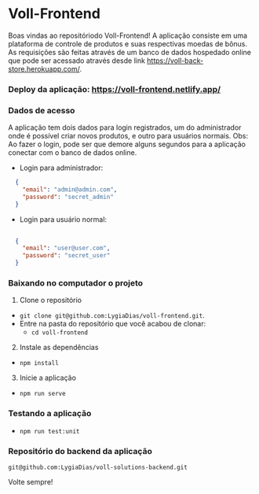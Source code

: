 # Voll-Frontend

Boas vindas ao repositóriodo Voll-Frontend! A aplicação consiste em uma plataforma de controle de produtos e suas respectivas moedas de bônus. As requisições são feitas através de um banco de dados hospedado online que pode ser acessado através desde link https://voll-back-store.herokuapp.com/.

### Deploy da aplicação: https://voll-frontend.netlify.app/


### Dados de acesso 

A aplicação tem dois dados para login registrados, um do administrador onde é possível criar novos produtos, e outro para usuários normais. Obs: Ao fazer o login, pode ser que demore alguns segundos para a aplicação conectar com o banco de dados online.

-  Login para administrador: 

```json
  {
    "email": "admin@admin.com",
    "password": "secret_admin"
  }
  ```
-  Login para usuário normal:


```json
  
  {
    "email": "user@user.com",
    "password": "secret_user"
  }
  ```

### Baixando no computador o projeto


1. Clone o repositório

- `git clone git@github.com:LygiaDias/voll-frontend.git`.
- Entre na pasta do repositório que você acabou de clonar:
  - `cd voll-frontend`

2. Instale as dependências 

- `npm install`

3. Inicie a aplicação

- `npm run serve`


### Testando a aplicação

- `npm run test:unit`


### Repositório do backend da aplicação

`git@github.com:LygiaDias/voll-solutions-backend.git`


Volte sempre!